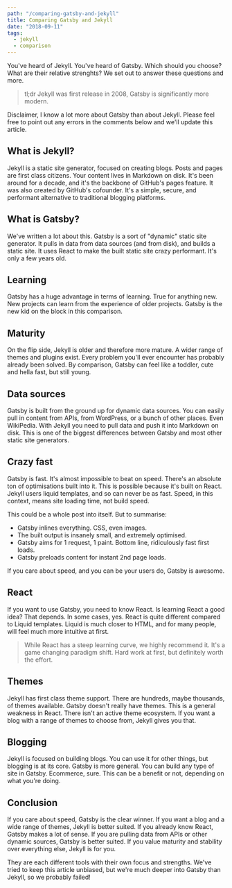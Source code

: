 ```yaml
---
path: "/comparing-gatsby-and-jekyll"
title: Comparing Gatsby and Jekyll
date: "2018-09-11"
tags:
  - jekyll
  - comparison
---
```

You've heard of Jekyll. You've heard of Gatsby. Which should you choose? What are their relative strenghts? We set out to answer these questions and more.

> tl;dr Jekyll was first release in 2008, Gatsby is significantly more modern.

Disclaimer, I know a lot more about Gatsby than about Jekyll. Please feel free to point out any errors in the comments below and we'll update this article.

## What is Jekyll?

Jekyll is a static site generator, focused on creating blogs. Posts and pages are first class citizens. Your content lives in Markdown on disk. It's been around for a decade, and it's the backbone of GitHub's pages feature. It was also created by GitHub's cofounder. It's a simple, secure, and performant alternative to traditional blogging platforms.

## What is Gatsby?

We've written a lot about this. Gatsby is a sort of "dynamic" static site generator. It pulls in data from data sources (and from disk), and builds a static site. It uses React to make the built static site crazy performant. It's only a few years old.

## Learning

Gatsby has a huge advantage in terms of learning. True for anything new. New projects can learn from the experience of older projects. Gatsby is the new kid on the block in this comparison.

## Maturity

On the flip side, Jekyll is older and therefore more mature. A wider range of themes and plugins exist. Every problem you'll ever encounter has probably already been solved. By comparison, Gatsby can feel like a toddler, cute and hella fast, but still young.

## Data sources

Gatsby is built from the ground up for dynamic data sources. You can easily pull in content from APIs, from WordPress, or a bunch of other places. Even WikiPedia. With Jekyll you need to pull data and push it into Markdown on disk. This is one of the biggest differences between Gatsby and most other static site generators.

## Crazy fast

Gatsby is fast. It's almost impossible to beat on speed. There's an absolute ton of optimisations built into it. This is possible because it's built on React. Jekyll users liquid templates, and so can never be as fast. Speed, in this context, means site loading time, not build speed.

This could be a whole post into itself. But to summarise:

* Gatsby inlines everything. CSS, even images.
* The built output is insanely small, and extremely optimised.
* Gatsby aims for 1 request, 1 paint. Bottom line, ridiculously fast first loads.
* Gatsby preloads content for instant 2nd page loads.

If you care about speed, and you can be your users do, Gatsby is awesome.

## React

If you want to use Gatsby, you need to know React. Is learning React a good idea? That depends. In some cases, yes. React is quite different compared to Liquid templates. Liquid is much closer to HTML, and for many people, will feel much more intuitive at first.

> While React has a steep learning curve, we highly recommend it. It's a game changing paradigm shift. Hard work at first, but definitely worth the effort.

## Themes

Jekyll has first class theme support. There are hundreds, maybe thousands, of themes available. Gatsby doesn't really have themes. This is a general weakness in React. There isn't an active theme ecosystem. If you want a blog with a range of themes to choose from, Jekyll gives you that.

## Blogging

Jekyll is focused on building blogs. You can use it for other things, but blogging is at its core. Gatsby is more general. You can build any type of site in Gatsby. Ecommerce, sure. This can be a benefit or not, depending on what you're doing.

## Conclusion

If you care about speed, Gatsby is the clear winner. If you want a blog and a wide range of themes, Jekyll is better suited. If you already know React, Gatsby makes a lot of sense. If you are pulling data from APIs or other dynamic sources, Gatsby is better suited. If you value maturity and stability over everything else, Jekyll is for you.

They are each different tools with their own focus and strengths. We've tried to keep this article unbiased, but we're much deeper into Gatsby than Jekyll, so we probably failed!
